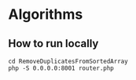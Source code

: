 # Algorithms

## How to run locally

```
cd RemoveDuplicatesFromSortedArray
php -S 0.0.0.0:8001 router.php
```